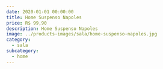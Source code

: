 ```yaml
---
date: 2020-01-01 00:00:00
title: Home Suspenso Napoles
price: R$ 99,90
description: Home Suspenso Napoles
image: ../products-images/sala/home-suspenso-napoles.jpg
category:
  - sala
subcategory:
  - home
---
```

